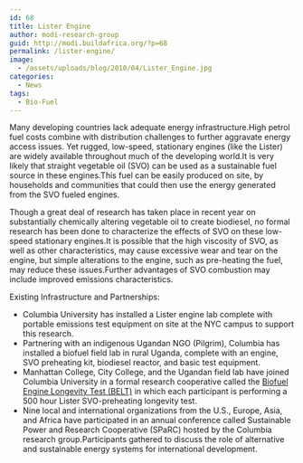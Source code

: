 ```yaml
---
id: 68
title: Lister Engine
author: modi-research-group
guid: http://modi.buildafrica.org/?p=68
permalink: /lister-engine/
image:
  - /assets/uploads/blog/2010/04/Lister_Engine.jpg
categories:
  - News
tags:
  - Bio-Fuel
---
```

Many developing countries lack adequate energy infrastructure.High petrol fuel costs combine with distribution challenges to further aggravate energy access issues. Yet rugged, low-speed, stationary engines (like the Lister) are widely available throughout much of the developing world.It is very likely that straight vegetable oil (SVO) can be used as a sustainable fuel source in these engines.This fuel can be easily produced on site, by households and communities that could then use the energy generated from the SVO fueled engines.

Though a great deal of research has taken place in recent year on substantially chemically altering vegetable oil to create biodiesel, no formal research has been done to characterize the effects of SVO on these low-speed stationary engines.It is possible that the high viscosity of SVO, as well as other characteristics, may cause excessive wear and tear on the engine, but simple alterations to the engine, such as pre-heating the fuel, may reduce these issues.Further advantages of SVO combustion may include improved emissions characteristics.

Existing Infrastructure and Partnerships: 

  * Columbia University has installed a Lister engine lab complete with portable emissions test equipment on site at the NYC campus to support this research.
  * Partnering with an indigenous Ugandan NGO (Pilgrim), Columbia has installed a biofuel field lab in rural Uganda, complete with an engine, SVO preheating kit, biodiesel reactor, and basic test equipment.
  * Manhattan College, City College, and the Ugandan field lab have joined Columbia University in a formal research cooperative called the [Biofuel Engine Longevity Test (BELT)][1] in which each participant is performing a 500 hour Lister SVO-preheating longevity test.
  * Nine local and international organizations from the U.S., Europe, Asia, and Africa have participated in an annual conference called Sustainable Power and Research Cooperative (SPaRC) hosted by the Columbia research group.Participants gathered to discuss the role of alternative and sustainable energy systems for international development.

 [1]: http://www.earth.columbia.edu/sitefiles/file/education/Student_Research/Manhattan%20College%20Poster%20-%20Columbia%20Earth%20Institute%20-%20Student%20Research%20Conference.pdf